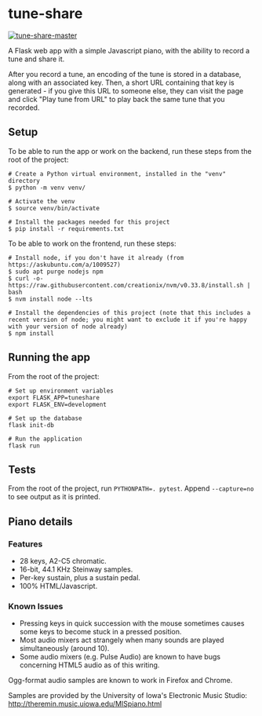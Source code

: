 # tune-share

[![tune-share-master](https://github.com/gjohnston9/tune-share/actions/workflows/tune-share-master.yml/badge.svg?branch=master)](https://github.com/gjohnston9/tune-share/actions/workflows/tune-share-master.yml)

A Flask web app with a simple Javascript piano, with the ability to record a tune and share it.

After you record a tune, an encoding of the tune is stored in a database, along with an associated key. Then, a short URL containing that key is generated - if you give this URL to someone else, they can visit the page and click "Play tune from URL" to play back the same tune that you recorded.

## Setup
To be able to run the app or work on the backend, run these steps from the root of the project:
```
# Create a Python virtual environment, installed in the "venv" directory
$ python -m venv venv/

# Activate the venv
$ source venv/bin/activate

# Install the packages needed for this project
$ pip install -r requirements.txt
```

To be able to work on the frontend, run these steps:
```
# Install node, if you don't have it already (from https://askubuntu.com/a/1009527)
$ sudo apt purge nodejs npm
$ curl -o- https://raw.githubusercontent.com/creationix/nvm/v0.33.8/install.sh | bash
$ nvm install node --lts

# Install the dependencies of this project (note that this includes a recent version of node; you might want to exclude it if you're happy with your version of node already)
$ npm install
```


## Running the app
From the root of the project:
```
# Set up environment variables
export FLASK_APP=tuneshare
export FLASK_ENV=development

# Set up the database
flask init-db

# Run the application
flask run
```

## Tests
From the root of the project, run `PYTHONPATH=. pytest`. Append `--capture=no` to see output as it is printed.

## Piano details
### Features
* 28 keys, A2-C5 chromatic.
* 16-bit, 44.1 KHz Steinway samples.
* Per-key sustain, plus a sustain pedal.
* 100% HTML/Javascript.

### Known Issues
* Pressing keys in quick succession with the mouse sometimes causes some keys to become stuck in a pressed position.
* Most audio mixers act strangely when many sounds are played simultaneously (around 10).
* Some audio mixers (e.g. Pulse Audio) are known to have bugs concerning HTML5 audio as of this writing.

Ogg-format audio samples are known to work in Firefox and Chrome.

Samples are provided by the University of Iowa's Electronic Music Studio:
http://theremin.music.uiowa.edu/MISpiano.html
